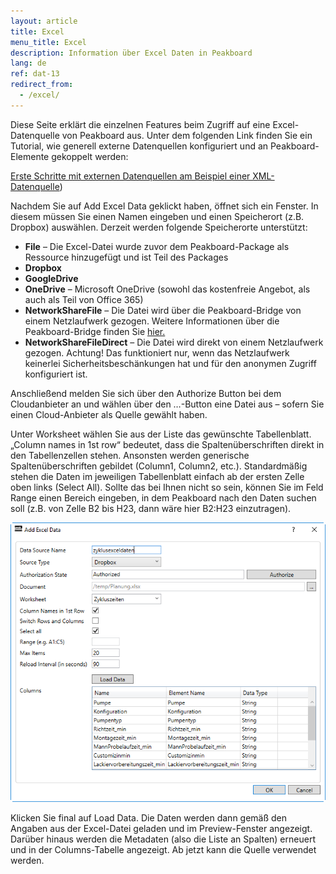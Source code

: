 ```yaml
---
layout: article
title: Excel
menu_title: Excel
description: Information über Excel Daten in Peakboard
lang: de
ref: dat-13
redirect_from:
  - /excel/
---
```

Diese Seite erklärt die einzelnen Features beim Zugriff auf eine Excel-Datenquelle von Peakboard aus. Unter dem folgenden Link finden Sie ein Tutorial, wie generell externe Datenquellen konfiguriert und an Peakboard-Elemente gekoppelt werden:

[Erste Schritte mit externen Datenquellen am Beispiel einer XML-Datenquelle](/tutorials/03-de-xml-daten.html))

Nachdem Sie auf Add Excel Data geklickt haben, öffnet sich ein Fenster. In diesem müssen Sie einen Namen eingeben und einen Speicherort (z.B. Dropbox) auswählen. Derzeit werden folgende Speicherorte unterstützt:

*    **File** – Die Excel-Datei wurde zuvor dem Peakboard-Package als Ressource hinzugefügt und ist Teil des Packages
*    **Dropbox**
*    **GoogleDrive**
*    **OneDrive** – Microsoft OneDrive (sowohl das kostenfreie Angebot, als auch als Teil von Office 365)
*    **NetworkShareFile** –  Die Datei wird über die Peakboard-Bridge von einem Netzlaufwerk gezogen. Weitere Informationen über die Peakboard-Bridge finden Sie [hier.]()
*    **NetworkShareFileDirect** – Die Datei wird direkt von einem Netzlaufwerk gezogen. Achtung! Das funktioniert nur, wenn das Netzlaufwerk keinerlei Sicherheitsbeschänkungen hat und für den anonymen Zugriff konfiguriert ist.

Anschließend melden Sie sich über den Authorize Button bei dem Cloudanbieter an und wählen über den …-Button eine Datei aus – sofern Sie einen Cloud-Anbieter als Quelle gewählt haben.

Unter Worksheet wählen Sie aus der Liste das gewünschte Tabellenblatt. „Column names in 1st row“ bedeutet, dass die Spaltenüberschriften direkt in den Tabellenzellen stehen. Ansonsten werden generische Spaltenüberschriften gebildet (Column1, Column2, etc.). Standardmäßig stehen die Daten im jeweiligen Tabellenblatt einfach ab der ersten Zelle oben links (Select All). Sollte das bei Ihnen nicht so sein, können Sie im Feld Range einen Bereich eingeben, in dem Peakboard nach den Daten suchen soll (z.B. von Zelle B2 bis H23, dann wäre hier B2:H23 einzutragen).

 ![image_1](/assets/images/Data_Sources/Excel/Excel01.png)

 Klicken Sie final auf Load Data. Die Daten werden dann gemäß den Angaben aus der Excel-Datei geladen und im Preview-Fenster angezeigt. Darüber hinaus werden die Metadaten (also die Liste an Spalten) erneuert und in der Columns-Tabelle angezeigt. Ab jetzt kann die Quelle verwendet werden.
